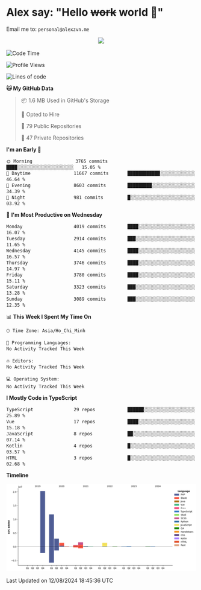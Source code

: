 # Alex say: "Hello ~~work~~ world 🐾"
Email me to: `personal@alexzvn.me`


<p align=center>
  <a href="https://skillicons.dev">
    <img src="https://skillicons.dev/icons?i=ts,js,php,nodejs,bun,vue,nuxt,react,svelte,tauri,laravel,rust,mongodb,docker,electron,redis,rabbitmq,tailwind,git,cloudflare,elysia,mysql,nginx,rollupjs,sentry,ubuntu,yarn,html,css,vite" />
  </a>
</p>

<!--START_SECTION:waka-->
![Code Time](http://img.shields.io/badge/Code%20Time-1%2C066%20hrs%2055%20mins-blue)

![Profile Views](http://img.shields.io/badge/Profile%20Views-29-blue)

![Lines of code](https://img.shields.io/badge/From%20Hello%20World%20I%27ve%20Written-40.5%20million%20lines%20of%20code-blue)

**🐱 My GitHub Data** 

> 📦 1.6 MB Used in GitHub's Storage 
 > 
> 💼 Opted to Hire
 > 
> 📜 79 Public Repositories 
 > 
> 🔑 47 Private Repositories 
 > 
**I'm an Early 🐤** 

```text
🌞 Morning                3765 commits        ████░░░░░░░░░░░░░░░░░░░░░   15.05 % 
🌆 Daytime                11667 commits       ████████████░░░░░░░░░░░░░   46.64 % 
🌃 Evening                8603 commits        █████████░░░░░░░░░░░░░░░░   34.39 % 
🌙 Night                  981 commits         █░░░░░░░░░░░░░░░░░░░░░░░░   03.92 % 
```
📅 **I'm Most Productive on Wednesday** 

```text
Monday                   4019 commits        ████░░░░░░░░░░░░░░░░░░░░░   16.07 % 
Tuesday                  2914 commits        ███░░░░░░░░░░░░░░░░░░░░░░   11.65 % 
Wednesday                4145 commits        ████░░░░░░░░░░░░░░░░░░░░░   16.57 % 
Thursday                 3746 commits        ████░░░░░░░░░░░░░░░░░░░░░   14.97 % 
Friday                   3780 commits        ████░░░░░░░░░░░░░░░░░░░░░   15.11 % 
Saturday                 3323 commits        ███░░░░░░░░░░░░░░░░░░░░░░   13.28 % 
Sunday                   3089 commits        ███░░░░░░░░░░░░░░░░░░░░░░   12.35 % 
```


📊 **This Week I Spent My Time On** 

```text
🕑︎ Time Zone: Asia/Ho_Chi_Minh

💬 Programming Languages: 
No Activity Tracked This Week

🔥 Editors: 
No Activity Tracked This Week

💻 Operating System: 
No Activity Tracked This Week
```

**I Mostly Code in TypeScript** 

```text
TypeScript               29 repos            ██████░░░░░░░░░░░░░░░░░░░   25.89 % 
Vue                      17 repos            ████░░░░░░░░░░░░░░░░░░░░░   15.18 % 
JavaScript               8 repos             ██░░░░░░░░░░░░░░░░░░░░░░░   07.14 % 
Kotlin                   4 repos             █░░░░░░░░░░░░░░░░░░░░░░░░   03.57 % 
HTML                     3 repos             █░░░░░░░░░░░░░░░░░░░░░░░░   02.68 % 
```



**Timeline**

![Lines of Code chart](https://raw.githubusercontent.com/alexzvn/alexzvn/main/assets/bar_graph.png)


 Last Updated on 12/08/2024 18:45:36 UTC
<!--END_SECTION:waka-->
